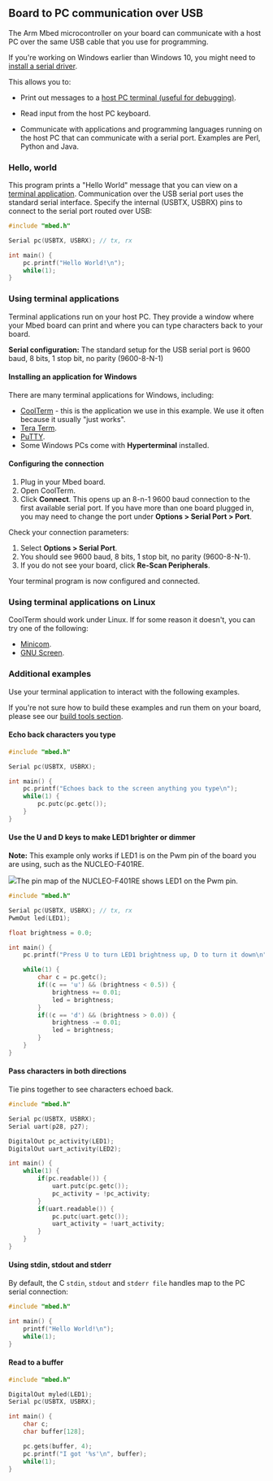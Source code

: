 <h2 id="serial-comm">Board to PC communication over USB</h2>

The Arm Mbed microcontroller on your board can communicate with a host PC over the same USB cable that you use for programming.

<span class="tips">If you're working on Windows earlier than Windows 10, you might need to [install a serial driver](/docs/v5.6/tutorials/windows-serial-driver.html).</span>

This allows you to:

* Print out messages to a [host PC terminal (useful for debugging)](#terminal-applications).

* Read input from the host PC keyboard.

* Communicate with applications and programming languages running on the host PC that can communicate with a serial port. Examples are Perl, Python and Java.

### Hello, world

This program prints a "Hello World" message that you can view on a [terminal application](#terminal-applications). Communication over the USB serial port uses the standard serial interface. Specify the internal (USBTX, USBRX) pins to connect to the serial port routed over USB:


```c
#include "mbed.h"

Serial pc(USBTX, USBRX); // tx, rx

int main() {
    pc.printf("Hello World!\n");
    while(1);
}
```

### Using terminal applications

Terminal applications run on your host PC. They provide a window where your Mbed board can print and where you can type characters back to your board.

<span class="tips">**Serial configuration:** The standard setup for the USB serial port is 9600 baud, 8 bits, 1 stop bit, no parity (9600-8-N-1)</span>

#### Installing an application for Windows

There are many terminal applications for Windows, including:

* [CoolTerm](http://freeware.the-meiers.org/) - this is the application we use in this example. We use it often because it usually "just works".
* [Tera Term](http://sourceforge.jp/projects/ttssh2/files).
* [PuTTY](http://www.chiark.greenend.org.uk/~sgtatham/putty/).
* Some Windows PCs come with **Hyperterminal** installed.

#### Configuring the connection

1. Plug in your Mbed board.
1. Open CoolTerm.
1. Click **Connect**. This opens up an 8-n-1 9600 baud connection to the first available serial port. If you have more than one board plugged in, you may need to change the port under **Options > Serial Port > Port**.

Check your connection parameters:

1. Select **Options > Serial Port**.
1. You should see 9600 baud, 8 bits, 1 stop bit, no parity (9600-8-N-1).
1. If you do not see your board, click **Re-Scan Peripherals**.

Your terminal program is now configured and connected.

### Using terminal applications on Linux

CoolTerm should work under Linux. If for some reason it doesn't, you can try one of the following:

* [Minicom](https://help.ubuntu.com/community/Minicom).
* [GNU Screen](https://www.gnu.org/software/screen/manual/screen.html).

### Additional examples

Use your terminal application to interact with the following examples.

If you're not sure how to build these examples and run them on your board, please see our [build tools section](https://os.mbed.com/docs/v5.6/tools/index.html).

#### Echo back characters you type

```c
#include "mbed.h"

Serial pc(USBTX, USBRX);

int main() {
    pc.printf("Echoes back to the screen anything you type\n");
    while(1) {
        pc.putc(pc.getc());
    }
}
```

#### Use the U and D keys to make LED1 brighter or dimmer

<span class="tips">**Note:** This example only works if LED1 is on the Pwm pin of the board you are using, such as the NUCLEO-F401RE. </span>

<span class="images">![](https://s3-us-west-2.amazonaws.com/mbed-os-docs-images/NUCLEOF401RE.png)<span>The pin map of the NUCLEO-F401RE shows LED1 on the Pwm pin.</span></span>

```c
#include "mbed.h"

Serial pc(USBTX, USBRX); // tx, rx
PwmOut led(LED1);

float brightness = 0.0;

int main() {
    pc.printf("Press U to turn LED1 brightness up, D to turn it down\n");

    while(1) {
        char c = pc.getc();
        if((c == 'u') && (brightness < 0.5)) {
            brightness += 0.01;
            led = brightness;
        }
        if((c == 'd') && (brightness > 0.0)) {
            brightness -= 0.01;
            led = brightness;
        }   
    }
}
```

#### Pass characters in both directions

Tie pins together to see characters echoed back.

```c
#include "mbed.h"

Serial pc(USBTX, USBRX);
Serial uart(p28, p27);

DigitalOut pc_activity(LED1);
DigitalOut uart_activity(LED2);

int main() {
    while(1) {
        if(pc.readable()) {
            uart.putc(pc.getc());
            pc_activity = !pc_activity;
        }
        if(uart.readable()) {
            pc.putc(uart.getc());
            uart_activity = !uart_activity;
        }
    }
}
```

#### Using stdin, stdout and stderr

By default, the C ``stdin``, ``stdout`` and ``stderr file`` handles map to the PC serial connection:

```c
#include "mbed.h"

int main() {
    printf("Hello World!\n");
    while(1);
}
```

#### Read to a buffer

```c
#include "mbed.h"

DigitalOut myled(LED1);
Serial pc(USBTX, USBRX);

int main() {
    char c;
    char buffer[128];

    pc.gets(buffer, 4);
    pc.printf("I got '%s'\n", buffer);
    while(1);
}
```
